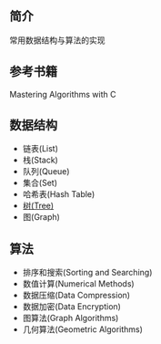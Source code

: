 ## 简介
常用数据结构与算法的实现

## 参考书籍
Mastering Algorithms with C

## 数据结构
- 链表(List)
- 栈(Stack)
- 队列(Queue)
- 集合(Set)
- 哈希表(Hash Table)
- [树(Tree)](https://github.com/NerDante/ds/blob/master/trees/doc.md)
- 图(Graph)

## 算法
- 排序和搜索(Sorting and Searching)
- 数值计算(Numerical Methods)
- 数据压缩(Data Compression)
- 数据加密(Data Encryption)
- 图算法(Graph Algorithms)
- 几何算法(Geometric Algorithms)
